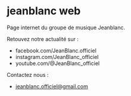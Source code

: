 # jeanblanc web

Page internet du groupe de musique Jeanblanc.

Retouvez notre actualité sur :
 - facebook.com/JeanBlanc.officiel
 - instagram.com/JeanBlanc_officiel
 - youtube.com/@JeanBlanc_officiel

 Contactez nous :
 - jeanblanc.officiel@gmail.com
